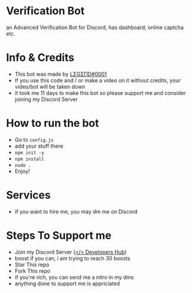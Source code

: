 # Verification Bot
an Advanced Verification Bot for Discord, has dashboard, online captcha etc.
# Info & Credits
- This bot was made by [LΣGΣПD#0001](https://github.com/legend-js-dev)
- If you use this code and / or make a video on it without credits, your video/bot will be taken down
- it took me 11 days to make this bot so please support me and consider joining my Discord Server
# How to run the bot
- Go to `config.js`
- add your stuff there
- `npm init -y`
- `npm install`
- `node .`
- Enjoy!
# Services
- if you want to hire me, you may dm me on Discord
# Steps To Support me
- Join my Discord Server ([</> Developers Hub](https://discord.gg/gZnw8M3HCE))
- boost if you can, i am trying to reach 30 boosts
- Star This repo
- Fork This repo
- if you're rich, you can send me a nitro in my dms
- anything done to support me is appriciated
